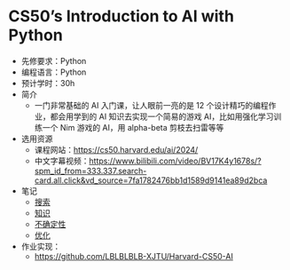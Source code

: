 # CS50’s Introduction to AI with Python

- 先修要求：Python
- 编程语言：Python
- 预计学时：30h
- 简介
  - 一门非常基础的 AI 入门课，让人眼前一亮的是 12 个设计精巧的编程作业，都会用学到的 AI 知识去实现一个简易的游戏 AI，比如用强化学习训练一个 Nim 游戏的 AI，用 alpha-beta 剪枝去扫雷等等
- 选用资源
  - 课程网站：https://cs50.harvard.edu/ai/2024/
  - 中文字幕视频：https://www.bilibili.com/video/BV17K4y1678s/?spm_id_from=333.337.search-card.all.click&vd_source=7fa1782476bb1d1589d9141ea89d2bca
- 笔记
  - [搜索](https://github.com/LBLBLBLB-XJTU/XJTU-CS-TryToRevive/blob/main/NotesByLiuBang/AI-Search.md)
  - [知识](https://github.com/LBLBLBLB-XJTU/XJTU-CS-TryToRevive/blob/main/NotesByLiuBang/AI-Knowledge.md)
  - [不确定性](https://github.com/LBLBLBLB-XJTU/XJTU-CS-TryToRevive/blob/main/NotesByLiuBang/AI-Uncertainty.md)
  - [优化](https://github.com/LBLBLBLB-XJTU/XJTU-CS-TryToRevive/blob/main/NotesByLiuBang/AI-Optimization.md)
- 作业实现：
  - https://github.com/LBLBLBLB-XJTU/Harvard-CS50-AI
